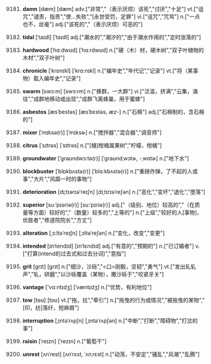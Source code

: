 9181. **damn**
[dæm]  [dæm]
adv.["非常","（表示厌烦）该死","讨厌","十足"]  vt.["诅咒","谴责，指责","使…失败","[永世受罚，定罪"]  vi.["诅咒","咒骂"]  n.["一点也不，丝毫"]  adj.["该死的","（表示厌烦）可恶的"]  

9182. **tidal**
[ˈtaɪdl]  [ˈtaɪdl]
adj.["潮水的","潮汐的","由于潮水作用的","定时涨落的"]  

9183. **hardwood**
[ˈhɑ:dwʊd]  [ˈhɑ:rdwʊd]
n.["硬（木）材，硬木树","双子叶植物的木材","双子叶树"]  

9184. **chronicle**
[ˈkrɒnɪkl]  [ˈkrɑ:nɪkl]
n.["编年史","年代记","记录"]  vt.["将（某事物）载入编年史","记录"]  

9185. **swarm**
[swɔ:m]  [swɔ:rm]
n.["蜂群，一大群"]  vi.["泛滥，挤满","云集，涌往","成群地移动或出现","成群飞离蜂巢，用于蜜蜂"]  

9186. **asbestos**
[æsˈbestəs]  [æsˈbɛstəs, æz-]
n.["石棉"]  adj.["石棉制的，含石棉的"]  

9187. **mixer**
[ˈmɪksə(r)]  [ˈmɪksɚ]
n.["搅拌器","混合器","调音师"]  

9188. **citrus**
[ˈsɪtrəs]  [ˈsɪtrəs]
n.["[植]柑橘属果树","柠檬，柑橘"]  

9189. **groundwater**
[ˈgraʊndwɔ:tə(r)]  [ˈɡraʊndˌwɔtɚ, -ˌwɑtɚ]
n.["地下水"]  

9190. **blockbuster**
[ˈblɒkbʌstə(r)]  [ˈblɑ:kbʌstə(r)]
n.["重磅炸弹，了不起的人或事","大片","风靡一时的事物"]  

9191. **deterioration**
[dɪˌtɪərɪə'reɪʃn]  [dɪˌtɪrɪəˈreʃən]
n.["恶化","变坏","退化","堕落"]  

9192. **superior**
[su:ˈpɪəriə(r)]  [su:ˈpɪriə(r)]
adj.["（级别、地位）较高的","（在质量等方面）较好的","（数量）较多的","上等的"]  n.["上级","较好的人[事物]，优胜者","修道院院长","方丈"]  

9193. **alteration**
[ˌɔ:ltəˈreɪʃn]  [ˌɔltəˈreʃən]
n.["变化，改变","变更"]  

9194. **intended**
[ɪnˈtendɪd]  [ɪnˈtɛndɪd]
adj.["有意的","预期的"]  n.["已订婚者"]  v.["打算(intend的过去式和过去分词)","意指"]  

9195. **grit**
[grɪt]  [ɡrɪt]
n.["细沙，沙砾","<口>刚毅，坚韧","勇气"]  vt.["发出轧轧声","轧，研磨","以沙砾覆盖（某物），撒沙砾于","咬紧牙关"]  

9196. **vantage**
['vɑ:ntɪdʒ]  [ˈvæntɪdʒ]
n.["优势，有利地位"]  

9197. **tow**
[təʊ]  [toʊ]
vt.["拖，拉","牵引"]  n.["拖曳的行为或情况","被拖曳的某物","[印，纺]落纤，短麻屑"]  

9198. **interruption**
[ˌɪntəˈrʌpʃn]  [ˌɪntəˈrʌpʃən]
n.["中断","打断","障碍物","打岔的事"]  

9199. **raisin**
[ˈreɪzn]  [ˈrezɪn]
n.["葡萄干"]  

9200. **unrest**
[ʌnˈrest]  [ʌnˈrɛst, ˈʌnˌrɛst]
n.["动荡，不安定","骚乱","风潮","乱腾"]  

